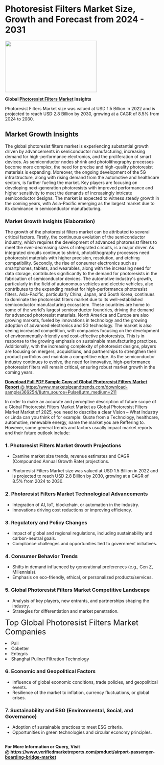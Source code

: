 <H1>Photoresist Filters Market Size, Growth and Forecast from 2024 - 2031</H1><img class="aligncenter size-medium wp-image-584254" src="https://thirdeyenews.in/wp-content/uploads/2024/09/Global-Market-Research-300x168.jpeg" alt="" width="300" height="168" /><p><strong>Global&nbsp;<a href="https://www.marketsizeandtrends.com/download-sample/366254/&amp;utm_source=Pulse&amp;utm_medium=211">Photoresist Filters Market</a> Insights</strong></p><p>Photoresist Filters Market size was valued at USD 1.5 Billion in 2022 and is projected to reach USD 2.8 Billion by 2030, growing at a CAGR of 8.5% from 2024 to 2030.</p><p><h2>Market Growth Insights</h2> The global photoresist filters market is experiencing substantial growth driven by advancements in semiconductor manufacturing, increasing demand for high-performance electronics, and the proliferation of smart devices. As semiconductor nodes shrink and photolithography processes become more complex, the need for precise and high-quality photoresist materials is expanding. Moreover, the ongoing development of the 5G infrastructure, along with rising demand from the automotive and healthcare sectors, is further fueling the market. Key players are focusing on developing next-generation photoresists with improved performance and higher sensitivity to meet the demands of increasingly intricate semiconductor designs. The market is expected to witness steady growth in the coming years, with Asia-Pacific emerging as the largest market due to its dominance in semiconductor manufacturing. <a href="#"></a> <h3>Market Growth Insights (Elaboration)</h3> The growth of the photoresist filters market can be attributed to several critical factors. Firstly, the continuous evolution of the semiconductor industry, which requires the development of advanced photoresist filters to meet the ever-decreasing sizes of integrated circuits, is a major driver. As integrated circuits continue to shrink, photolithography processes need photoresist materials with higher precision, resolution, and etching compatibility. Secondly, the rise of consumer electronics such as smartphones, tablets, and wearables, along with the increasing need for data storage, contributes significantly to the demand for photoresists in the fabrication of semiconductor devices. The automotive industry's growth, particularly in the field of autonomous vehicles and electric vehicles, also contributes to the expanding market for high-performance photoresist filters. Asia-Pacific, particularly China, Japan, and South Korea, continues to dominate the photoresist filters market due to its well-established semiconductor manufacturing ecosystem. These countries are home to some of the world's largest semiconductor foundries, driving the demand for advanced photoresist materials. North America and Europe are also growing markets, fueled by innovations in technology and the growing adoption of advanced electronics and 5G technology. The market is also seeing increased competition, with companies focusing on the development of environmentally-friendly and cost-effective photoresists. This is in response to the growing emphasis on sustainable manufacturing practices. Additionally, with the increasing complexity of photoresist designs, players are focusing on mergers, acquisitions, and partnerships to strengthen their product portfolios and maintain a competitive edge. As the semiconductor industry continues to evolve, the need for innovative, high-performance photoresist filters will remain critical, ensuring robust market growth in the coming years. <a href="#"></p><p><span class=""><strong>Download Full PDF Sample Copy of Global Photoresist Filters Market Report</strong> @ <a href="https://www.marketsizeandtrends.com/download-sample/366254/&amp;utm_source=Pulse&amp;utm_medium=211" target="_blank">https://www.marketsizeandtrends.com/download-sample/366254/&amp;utm_source=Pulse&amp;utm_medium=211</a></span></p><p>In order to make an accurate and perceptive description of future scope of a Global&nbsp;Photoresist Filters Market Market as Global&nbsp;Photoresist Filters Market Market of 2025, you need to describe a clear Vision &ndash; What Industry or Linda can you think of for example: Quote from a Technology, healthcare, automotive, renewable energy, name the market you are Reffering to. However, some general trends and factors usually impact market reports and their future outlook include:</p><h3>1.&nbsp;<strong>Photoresist Filters Market Growth Projections</strong></h3><ul><li>Examine market size trends, revenue estimates and CAGR (Compounded Annual Growth Rate) projections.</li><li><p>Photoresist Filters Market size was valued at USD 1.5 Billion in 2022 and is projected to reach USD 2.8 Billion by 2030, growing at a CAGR of 8.5% from 2024 to 2030.</p></li></ul><h3>2.&nbsp;<strong>Photoresist Filters Market Technological Advancements</strong></h3><ul><li>Integration of AI, IoT, blockchain, or automation in the industry.</li><li>Innovations driving cost reductions or improving efficiency.</li></ul><h3>3.&nbsp;<strong>Regulatory and Policy Changes</strong></h3><ul><li>Impact of global and regional regulations, including sustainability and carbon-neutral goals.</li><li>Compliance challenges and opportunities tied to government initiatives.</li></ul><h3>4.&nbsp;<strong>Consumer Behavior Trends</strong></h3><ul><li>Shifts in demand influenced by generational preferences (e.g., Gen Z, Millennials).</li><li>Emphasis on eco-friendly, ethical, or personalized products/services.</li></ul><h3>5.&nbsp;<strong>Global Photoresist Filters Market Competitive Landscape</strong></h3><ul><li>Analysis of key players, new entrants, and partnerships shaping the industry.</li><li>Strategies for differentiation and market penetration.</li></ul><p data-pm-slice="1 1 []"><span style="color: inherit; font-family: inherit; font-size: 25px;">Top Global Photoresist Filters Market Companies</span></p><div class="" data-test-id=""><p><li>Pall</li><li> Cobetter</li><li> Entegris</li><li> Shanghai Pullner Filtration Technology</li></p></div><h3>6.&nbsp;<strong>Economic and Geopolitical Factors</strong></h3><ul><li>Influence of global economic conditions, trade policies, and geopolitical events.</li><li>Resilience of the market to inflation, currency fluctuations, or global crises.</li></ul><h3>7.&nbsp;<strong>Sustainability and ESG (Environmental, Social, and Governance)</strong></h3><ul><li>Adoption of sustainable practices to meet ESG criteria.</li><li>Opportunities in green technologies and circular economy principles.</li></ul><h2><strong style="font-size: 14px;">For More Information or Query, Visit @&nbsp;</strong><a style="background-color: #ffffff; font-size: 14px;" href="https://www.marketsizeandtrends.com/report/photoresist-filters-market/" target="_blank">https://www.verifiedmarketreports.com/product/airport-passenger-boarding-bridge-market</a></h2>
